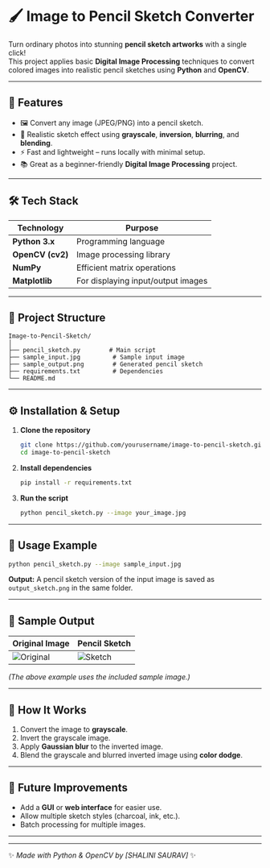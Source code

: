# 🖌️ Image to Pencil Sketch Converter

Turn ordinary photos into stunning **pencil sketch artworks** with a single click!  
This project applies basic **Digital Image Processing** techniques to convert colored images into realistic pencil sketches using **Python** and **OpenCV**.

---

## 🚀 Features

- 🖼️ Convert any image (JPEG/PNG) into a pencil sketch.
- 🎨 Realistic sketch effect using **grayscale**, **inversion**, **blurring**, and **blending**.
- ⚡ Fast and lightweight – runs locally with minimal setup.
- 📚 Great as a beginner-friendly **Digital Image Processing** project.

---

## 🛠️ Tech Stack

| Technology | Purpose |
|------------|---------|
| **Python 3.x** | Programming language |
| **OpenCV (cv2)** | Image processing library |
| **NumPy** | Efficient matrix operations |
| **Matplotlib** | For displaying input/output images |

---

## 📂 Project Structure

```
Image-to-Pencil-Sketch/
│
├── pencil_sketch.py        # Main script
├── sample_input.jpg         # Sample input image
├── sample_output.png        # Generated pencil sketch
├── requirements.txt         # Dependencies
└── README.md
```

---

## ⚙️ Installation & Setup

1. **Clone the repository**
   ```bash
   git clone https://github.com/yourusername/image-to-pencil-sketch.git
   cd image-to-pencil-sketch
   ```

2. **Install dependencies**
   ```bash
   pip install -r requirements.txt
   ```

3. **Run the script**
   ```bash
   python pencil_sketch.py --image your_image.jpg
   ```

---

## 📝 Usage Example

```bash
python pencil_sketch.py --image sample_input.jpg
```

**Output:** A pencil sketch version of the input image is saved as `output_sketch.png` in the same folder.

---

## 📸 Sample Output

| Original Image | Pencil Sketch |
|---------------|---------------|
| ![Original](sample_input.jpg) | ![Sketch](sample_output.png) |

*(The above example uses the included sample image.)*

---

## 🧠 How It Works

1. Convert the image to **grayscale**.
2. Invert the grayscale image.
3. Apply **Gaussian blur** to the inverted image.
4. Blend the grayscale and blurred inverted image using **color dodge**.

---

## 🎯 Future Improvements

- Add a **GUI** or **web interface** for easier use.
- Allow multiple sketch styles (charcoal, ink, etc.).
- Batch processing for multiple images.

---

---

✨ *Made with Python & OpenCV by [SHALINI SAURAV]* ✨
